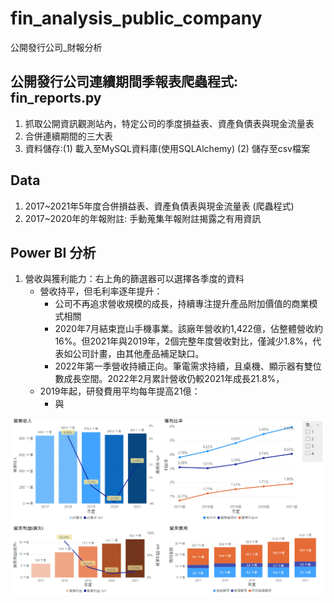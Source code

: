 # fin_analysis_public_company
公開發行公司_財報分析

## 公開發行公司連續期間季報表爬蟲程式: fin_reports.py
1. 抓取公開資訊觀測站內，特定公司的季度損益表、資產負債表與現金流量表
2. 合併連續期間的三大表
3. 資料儲存:(1) 載入至MySQL資料庫(使用SQLAlchemy) (2) 儲存至csv檔案

## Data
1. 2017~2021年5年度合併損益表、資產負債表與現金流量表 (爬蟲程式)
2. 2017~2020年的年報附註: 手動蒐集年報附註揭露之有用資訊

## Power BI 分析
1. 營收與獲利能力：右上角的篩選器可以選擇各季度的資料
   * 營收持平，但毛利率逐年提升：
     - 公司不再追求營收規模的成長，持續專注提升產品附加價值的商業模式相關
     - 2020年7月結束崑山手機事業。該廠年營收約1,422億，佔整體營收約16%。但2021年與2019年，2個完整年度營收對比，僅減少1.8%，代表如公司計畫，由其他產品補足缺口。
     - 2022年第一季營收持續正向。筆電需求持續，且桌機、顯示器有雙位數成長空間。2022年2月累計營收仍較2021年成長21.8%，
   * 2019年起，研發費用平均每年提高21億：
     - 與

![image](https://github.com/SidneyChou/fin_analysis_public_company/blob/master/powerBI_image/sales_profit.gif)
